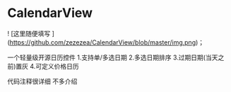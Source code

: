 # CalendarView
! [这里随便填写 ] (https://github.com/zezezea/CalendarView/blob/master/img.png)；


一个轻量级开源日历控件
1.支持单/多选日期
2.多选日期排序
3.过期日期(当天之前)置灰
4.可定义价格日历

代码注释很详细  不多介绍
